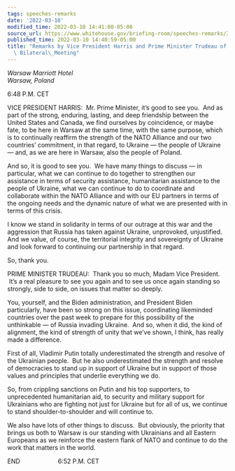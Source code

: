 ```yaml
---
tags: speeches-remarks
date: '2022-03-10'
modified_time: 2022-03-10 14:41:00-05:00
source_url: https://www.whitehouse.gov/briefing-room/speeches-remarks/2022/03/10/remarks-by-vice-president-harris-and-prime-minister-trudeau-of-canada-before-bilateral-meeting/
published_time: 2022-03-10 14:40:59-05:00
title: "Remarks by Vice President Harris and Prime Minister Trudeau of Canada Before\
  \ Bilateral\_Meeting"
---
```

 
*Warsaw Marriott Hotel  
*Warsaw, Poland**

6:48 P.M. CET  
  
VICE PRESIDENT HARRIS:  Mr. Prime Minister, it’s good to see you.  And
as part of the strong, enduring, lasting, and deep friendship between
the United States and Canada, we find ourselves by coincidence, or maybe
fate, to be here in Warsaw at the same time, with the same purpose,
which is to continually reaffirm the strength of the NATO Alliance and
our two countries’ commitment, in that regard, to Ukraine — the people
of Ukraine — and, as we are here in Warsaw, also the people of Poland.  
  
And so, it is good to see you.  We have many things to discuss — in
particular, what we can continue to do together to strengthen our
assistance in terms of security assistance, humanitarian assistance to
the people of Ukraine, what we can continue to do to coordinate and
collaborate within the NATO Alliance and with our EU partners in terms
of the ongoing needs and the dynamic nature of what we are presented
with in terms of this crisis.  
  
I know we stand in solidarity in terms of our outrage at this war and
the aggression that Russia has taken against Ukraine, unprovoked,
unjustified.  And we value, of course, the territorial integrity and
sovereignty of Ukraine and look forward to continuing our partnership in
that regard.   
  
So, thank you.   
  
PRIME MINISTER TRUDEAU:  Thank you so much, Madam Vice President.  It’s
a real pleasure to see you again and to see us once again standing so
strongly, side to side, on issues that matter so deeply.   
  
You, yourself, and the Biden administration, and President Biden
particularly, have been so strong on this issue, coordinating likeminded
countries over the past week to prepare for this possibility of the
unthinkable — of Russia invading Ukraine.  And so, when it did, the kind
of alignment, the kind of strength of unity that we’ve shown, I think,
has really made a difference.   
  
First of all, Vladimir Putin totally underestimated the strength and
resolve of the Ukrainian people.  But he also underestimated the
strength and resolve of democracies to stand up in support of Ukraine
but in support of those values and principles that underlie everything
we do.   
  
So, from crippling sanctions on Putin and his top supporters, to
unprecedented humanitarian aid, to security and military support for
Ukrainians who are fighting not just for Ukraine but for all of us, we
continue to stand shoulder-to-shoulder and will continue to.  
  
We also have lots of other things to discuss.  But obviously, the
priority that brings us both to Warsaw is our standing with Ukrainians
and all Eastern Europeans as we reinforce the eastern flank of NATO and
continue to do the work that matters in the world.  
  
END                      6:52 P.M. CET  

  
